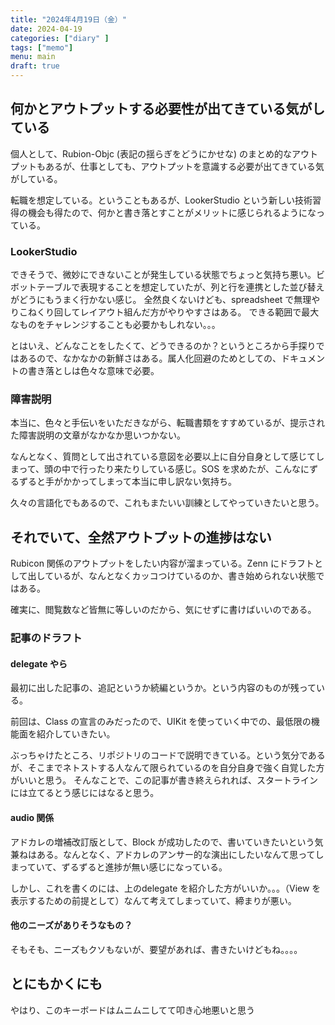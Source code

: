 ```yaml
---
title: "2024年4月19日（金）"
date: 2024-04-19
categories: ["diary" ]
tags: ["memo"]
menu: main
draft: true
---
```


## 何かとアウトプットする必要性が出てきている気がしている

個人として、Rubion-Objc (表記の揺らぎをどうにかせな) のまとめ的なアウトプットもあるが、仕事としても、アウトプットを意識する必要が出てきている気がしている。

転職を想定している。ということもあるが、LookerStudio という新しい技術習得の機会も得たので、何かと書き落とすことがメリットに感じられるようになっている。

### LookerStudio

できそうで、微妙にできないことが発生している状態でちょっと気持ち悪い。ビボットテーブルで表現することを想定していたが、列と行を連携とした並び替えがどうにもうまく行かない感じ。
全然良くないけども、spreadsheet で無理やりこねくり回してレイアウト組んだ方がやりやすさはある。
できる範囲で最大なものをチャレンジすることも必要かもしれない。。。

とはいえ、どんなことをしたくて、どうできるのか？というところから手探りではあるので、なかなかの新鮮さはある。属人化回避のためとしての、ドキュメントの書き落としは色々な意味で必要。

### 障害説明

本当に、色々と手伝いをいただきながら、転職書類をすすめているが、提示された障害説明の文章がなかなか思いつかない。

なんとなく、質問として出されている意図を必要以上に自分自身として感じてしまって、頭の中で行ったり来たりしている感じ。SOS を求めたが、こんなにずるずると手がかかってしまって本当に申し訳ない気持ち。

久々の言語化でもあるので、これもまたいい訓練としてやっていきたいと思う。

## それでいて、全然アウトプットの進捗はない

Rubicon 関係のアウトプットをしたい内容が溜まっている。Zenn にドラフトとして出しているが、なんとなくカッコつけているのか、書き始められない状態ではある。

確実に、閲覧数など皆無に等しいのだから、気にせずに書けばいいのである。

### 記事のドラフト

#### delegate やら

最初に出した記事の、追記というか続編というか。という内容のものが残っている。

前回は、Class の宣言のみだったので、UIKit を使っていく中での、最低限の機能面を紹介していきたい。

ぶっちゃけたところ、リポジトリのコードで説明できている。という気分であるが、そこまでネトストする人なんて限られているのを自分自身で強く自覚した方がいいと思う。
そんなことで、この記事が書き終えられれば、スタートラインには立てるとう感じにはなると思う。

#### audio 関係

アドカレの増補改訂版として、Block が成功したので、書いていきたいという気兼ねはある。なんとなく、アドカレのアンサー的な演出にしたいなんて思ってしまっていて、ずるずると進捗が無い感じになっている。

しかし、これを書くのには、上のdelegate を紹介した方がいいか。。。（View を表示するための前提として）なんて考えてしまっていて、締まりが悪い。

#### 他のニーズがありそうなもの？

そもそも、ニーズもクソもないが、要望があれば、書きたいけどもね。。。。

## とにもかくにも

やはり、このキーボードはムニムニしてて叩き心地悪いと思う
